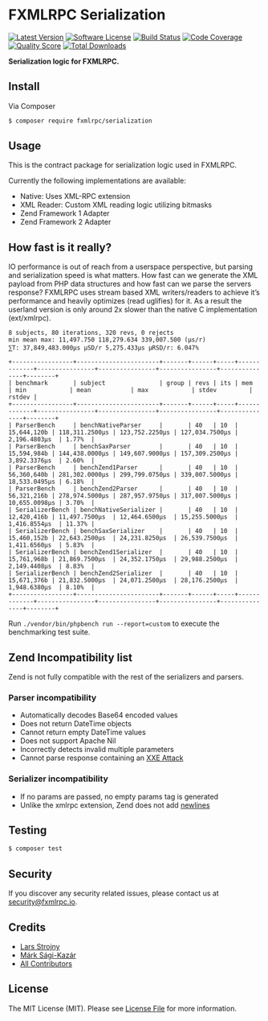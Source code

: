 # FXMLRPC Serialization

[![Latest Version](https://img.shields.io/github/release/fxmlrpc/serialization.svg?style=flat-square)](https://github.com/fxmlrpc/serialization/releases)
[![Software License](https://img.shields.io/badge/license-MIT-brightgreen.svg?style=flat-square)](LICENSE)
[![Build Status](https://img.shields.io/travis/fxmlrpc/serialization.svg?style=flat-square)](https://travis-ci.org/fxmlrpc/serialization)
[![Code Coverage](https://img.shields.io/scrutinizer/coverage/g/fxmlrpc/serialization.svg?style=flat-square)](https://scrutinizer-ci.com/g/fxmlrpc/serialization)
[![Quality Score](https://img.shields.io/scrutinizer/g/fxmlrpc/serialization.svg?style=flat-square)](https://scrutinizer-ci.com/g/fxmlrpc/serialization)
[![Total Downloads](https://img.shields.io/packagist/dt/fxmlrpc/serialization.svg?style=flat-square)](https://packagist.org/packages/fxmlrpc/serialization)

**Serialization logic for FXMLRPC.**


## Install

Via Composer

```bash
$ composer require fxmlrpc/serialization
```


## Usage

This is the contract package for serialization logic used in FXMLRPC.

Currently the following implementations are available:

- Native: Uses XML-RPC extension
- XML Reader: Custom XML reading logic utilizing bitmasks
- Zend Framework 1 Adapter
- Zend Framework 2 Adapter


## How fast is it really?

IO performance is out of reach from a userspace perspective, but parsing and serialization speed is what matters.
How fast can we generate the XML payload from PHP data structures and how fast can we parse the servers response?
FXMLRPC uses stream based XML writers/readers to achieve it’s performance and heavily optimizes (read uglifies) for it.
As a result the userland version is only around 2x slower than the native C implementation (ext/xmlrpc).


```
8 subjects, 80 iterations, 320 revs, 0 rejects
min mean max: 11,497.750 118,279.634 339,007.500 (μs/r)
⅀T: 37,849,483.000μs μSD/r 5,275.433μs μRSD/r: 6.047%

+-----------------+-----------------------+-------+------+-----+-------------+----------------+----------------+----------------+---------------+--------+
| benchmark       | subject               | group | revs | its | mem         | min            | mean           | max            | stdev         | rstdev |
+-----------------+-----------------------+-------+------+-----+-------------+----------------+----------------+----------------+---------------+--------+
| ParserBench     | benchNativeParser     |       | 40   | 10  | 15,644,120b | 118,311.2500μs | 123,752.2250μs | 127,034.7500μs | 2,196.4803μs  | 1.77%  |
| ParserBench     | benchSaxParser        |       | 40   | 10  | 15,594,984b | 144,438.0000μs | 149,607.9000μs | 157,309.2500μs | 3,892.3376μs  | 2.60%  |
| ParserBench     | benchZend1Parser      |       | 40   | 10  | 56,360,640b | 281,302.0000μs | 299,799.0750μs | 339,007.5000μs | 18,533.0495μs | 6.18%  |
| ParserBench     | benchZend2Parser      |       | 40   | 10  | 56,321,216b | 278,974.5000μs | 287,957.9750μs | 317,007.5000μs | 10,655.0098μs | 3.70%  |
| SerializerBench | benchNativeSerializer |       | 40   | 10  | 12,420,416b | 11,497.7500μs  | 12,464.6500μs  | 15,255.5000μs  | 1,416.8554μs  | 11.37% |
| SerializerBench | benchSaxSerializer    |       | 40   | 10  | 15,460,152b | 22,643.2500μs  | 24,231.8250μs  | 26,539.7500μs  | 1,411.6560μs  | 5.83%  |
| SerializerBench | benchZend1Serializer  |       | 40   | 10  | 15,761,968b | 21,869.7500μs  | 24,352.1750μs  | 29,988.2500μs  | 2,149.4408μs  | 8.83%  |
| SerializerBench | benchZend2Serializer  |       | 40   | 10  | 15,671,376b | 21,832.5000μs  | 24,071.2500μs  | 28,176.2500μs  | 1,948.6380μs  | 8.10%  |
+-----------------+-----------------------+-------+------+-----+-------------+----------------+----------------+----------------+---------------+--------+
```

Run `./vendor/bin/phpbench run --report=custom` to execute the benchmarking test suite.


## Zend Incompatibility list

Zend is not fully compatible with the rest of the serializers and parsers.


### Parser incompatibility

- Automatically decodes Base64 encoded values
- Does not return DateTime objects
- Cannot return empty DateTime values
- Does not support Apache Nil
- Incorrectly detects invalid multiple parameters
- Cannot parse response containing an [XXE Attack](https://en.wikipedia.org/wiki/XML_external_entity_attack)


### Serializer incompatibility

- If no params are passed, no empty params tag is generated
- Unlike the xmlrpc extension, Zend does not add [newlines](http://php.net/manual/en/function.xmlrpc-encode-request.php#27992)


## Testing

```bash
$ composer test
```


## Security

If you discover any security related issues, please contact us at [security@fxmlrpc.io](mailto:security@fxmlrpc.org).


## Credits

- [Lars Strojny](https://github.com/lstrojny)
- [Márk Sági-Kazár](https://github.com/sagikazarmark)
- [All Contributors](https://github.com/fxmlrpc/serialization/contributors)


## License

The MIT License (MIT). Please see [License File](LICENSE) for more information.
